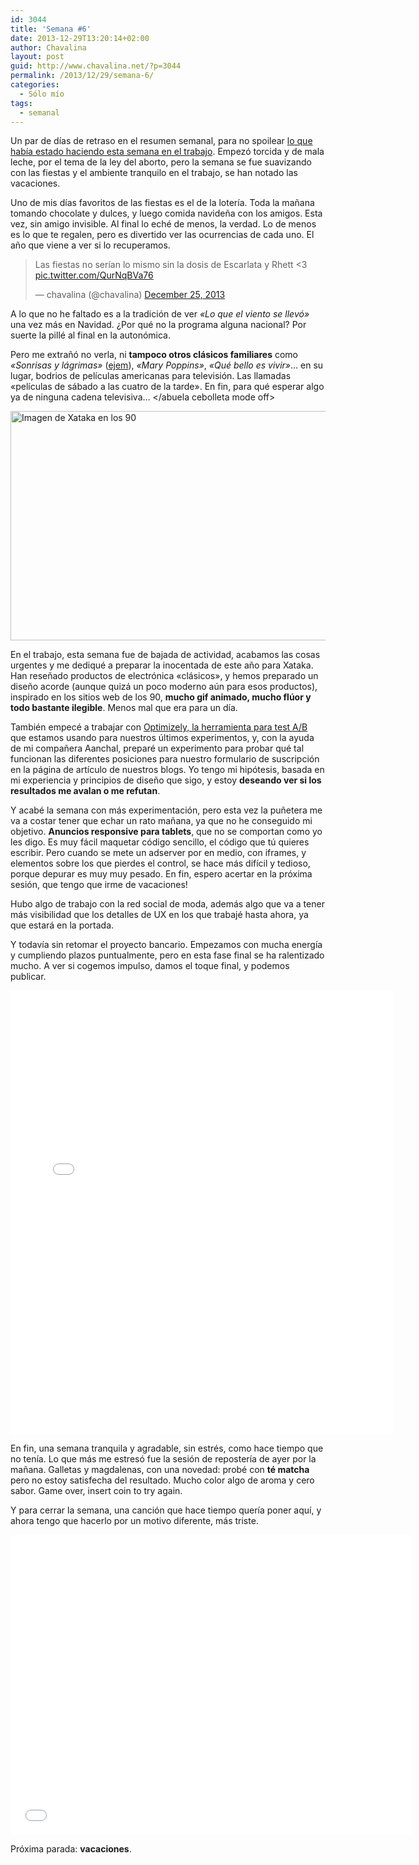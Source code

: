 ```yaml
---
id: 3044
title: 'Semana #6'
date: 2013-12-29T13:20:14+02:00
author: Chavalina
layout: post
guid: http://www.chavalina.net/?p=3044
permalink: /2013/12/29/semana-6/
categories:
  - Sólo mío
tags:
  - semanal
---
```

Un par de días de retraso en el resumen semanal, para no spoilear [lo que había estado haciendo esta semana en el trabajo](http://www.xataka.com/xataka/rechazamos-la-tecnologia-actual-regreso-a-los-80-tecnologicos). Empezó torcida y de mala leche, por el tema de la ley del aborto, pero la semana se fue suavizando con las fiestas y el ambiente tranquilo en el trabajo, se han notado las vacaciones.

Uno de mis días favoritos de las fiestas es el de la lotería. Toda la mañana tomando chocolate y dulces, y luego comida navideña con los amigos. Esta vez, sin amigo invisible. Al final lo eché de menos, la verdad. Lo de menos es lo que te regalen, pero es divertido ver las ocurrencias de cada uno. El año que viene a ver si lo recuperamos.

<blockquote class="twitter-tweet" lang="en">
  <p>
    Las fiestas no serían lo mismo sin la dosis de Escarlata y Rhett <3 <a href="http://t.co/QurNqBVa76">pic.twitter.com/QurNqBVa76</a>
  </p>
  
  <p>
    &mdash; chavalina (@chavalina) <a href="https://twitter.com/chavalina/statuses/415902881989283841">December 25, 2013</a>
  </p>
</blockquote>



A lo que no he faltado es a la tradición de ver _«Lo que el viento se llevó»_ una vez más en Navidad. ¿Por qué no la programa alguna nacional? Por suerte la pillé al final en la autonómica.

Pero me extrañó no verla, ni **tampoco otros clásicos familiares** como _«Sonrisas y lágrimas»_ ([ejem](http://www.imdb.com/media/rm3982858240/tt0059742?ref_=ttmi_mi_all_pbl_40)), _«Mary Poppins»_, _«Qué bello es vivir»_&#8230; en su lugar, bodrios de películas americanas para televisión. Las llamadas «películas de sábado a las cuatro de la tarde». En fin, para qué esperar algo ya de ninguna cadena televisiva&#8230; </abuela cebolleta mode off>

<img src="http://www.chavalina.net/imagenes/2013/12/xataka90s-650x396.png" alt="Imagen de Xataka en los 90" width="604" height="367" class="aligncenter size-large wp-image-3046" srcset="http://www.chavalina.net/imagenes/2013/12/xataka90s-650x396.png 650w, http://www.chavalina.net/imagenes/2013/12/xataka90s-300x182.png 300w, http://www.chavalina.net/imagenes/2013/12/xataka90s.png 1202w" sizes="(max-width: 604px) 100vw, 604px" /> 

En el trabajo, esta semana fue de bajada de actividad, acabamos las cosas urgentes y me dediqué a preparar la inocentada de este año para Xataka. Han reseñado productos de electrónica «clásicos», y hemos preparado un diseño acorde (aunque quizá un poco moderno aún para esos productos), inspirado en los sitios web de los 90, **mucho gif animado, mucho flúor y todo bastante ilegible**. Menos mal que era para un día.

También empecé a trabajar con [Optimizely, la herramienta para test A/B](https://www.optimizely.com/) que estamos usando para nuestros últimos experimentos, y, con la ayuda de mi compañera Aanchal, preparé un experimento para probar qué tal funcionan las diferentes posiciones para nuestro formulario de suscripción en la página de artículo de nuestros blogs. Yo tengo mi hipótesis, basada en mi experiencia y principios de diseño que sigo, y estoy **deseando ver si los resultados me avalan o me refutan**.

Y acabé la semana con más experimentación, pero esta vez la puñetera me va a costar tener que echar un rato mañana, ya que no he conseguido mi objetivo. **Anuncios responsive para tablets**, que no se comportan como yo les digo. Es muy fácil maquetar código sencillo, el código que tú quieres escribir. Pero cuando se mete un adserver por en medio, con iframes, y elementos sobre los que pierdes el control, se hace más difícil y tedioso, porque depurar es muy muy pesado. En fin, espero acertar en la próxima sesión, que tengo que irme de vacaciones!

Hubo algo de trabajo con la red social de moda, además algo que va a tener más visibilidad que los detalles de UX en los que trabajé hasta ahora, ya que estará en la portada.

Y todavía sin retomar el proyecto bancario. Empezamos con mucha energía y cumpliendo plazos puntualmente, pero en esta fase final se ha ralentizado mucho. A ver si cogemos impulso, damos el toque final, y podemos publicar.

<iframe src="//instagram.com/p/id8FMINsoX/embed/" width="612" height="710" frameborder="0" scrolling="no" allowtransparency="true"></iframe>

En fin, una semana tranquila y agradable, sin estrés, como hace tiempo que no tenía. Lo que más me estresó fue la sesión de repostería de ayer por la mañana. Galletas y magdalenas, con una novedad: probé con **té matcha** pero no estoy satisfecha del resultado. Mucho color algo de aroma y cero sabor. Game over, insert coin to try again.

Y para cerrar la semana, una canción que hace tiempo quería poner aquí, y ahora tengo que hacerlo por un motivo diferente, más triste.

<iframe width="640" height="480" src="//www.youtube.com/embed/tjdDgOYJgGw" frameborder="0" allowfullscreen></iframe>

Próxima parada: **vacaciones**.